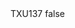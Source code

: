 <?xml version="1.0" encoding="UTF-8"?>
<CustomMetadata xmlns="http://soap.sforce.com/2006/04/metadata">
    <label>TXU137</label>
    <protected>false</protected>
</CustomMetadata>
